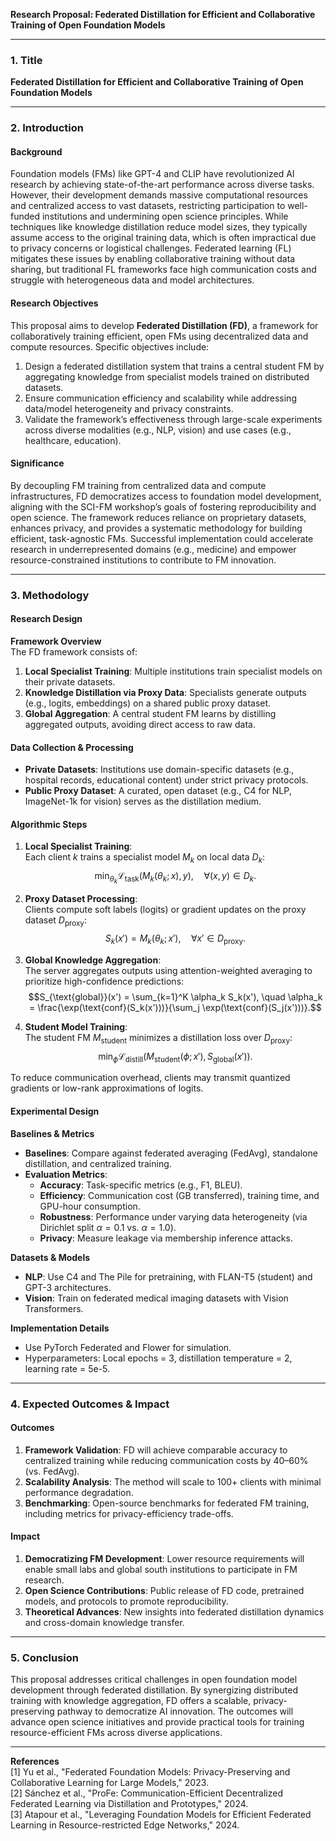 **Research Proposal: Federated Distillation for Efficient and Collaborative Training of Open Foundation Models**

---

### 1. **Title**  
**Federated Distillation for Efficient and Collaborative Training of Open Foundation Models**

---

### 2. **Introduction**  

#### **Background**  
Foundation models (FMs) like GPT-4 and CLIP have revolutionized AI research by achieving state-of-the-art performance across diverse tasks. However, their development demands massive computational resources and centralized access to vast datasets, restricting participation to well-funded institutions and undermining open science principles. While techniques like knowledge distillation reduce model sizes, they typically assume access to the original training data, which is often impractical due to privacy concerns or logistical challenges. Federated learning (FL) mitigates these issues by enabling collaborative training without data sharing, but traditional FL frameworks face high communication costs and struggle with heterogeneous data and model architectures.  

#### **Research Objectives**  
This proposal aims to develop **Federated Distillation (FD)**, a framework for collaboratively training efficient, open FMs using decentralized data and compute resources. Specific objectives include:  
1. Design a federated distillation system that trains a central student FM by aggregating knowledge from specialist models trained on distributed datasets.  
2. Ensure communication efficiency and scalability while addressing data/model heterogeneity and privacy constraints.  
3. Validate the framework’s effectiveness through large-scale experiments across diverse modalities (e.g., NLP, vision) and use cases (e.g., healthcare, education).  

#### **Significance**  
By decoupling FM training from centralized data and compute infrastructures, FD democratizes access to foundation model development, aligning with the SCI-FM workshop’s goals of fostering reproducibility and open science. The framework reduces reliance on proprietary datasets, enhances privacy, and provides a systematic methodology for building efficient, task-agnostic FMs. Successful implementation could accelerate research in underrepresented domains (e.g., medicine) and empower resource-constrained institutions to contribute to FM innovation.

---

### 3. **Methodology**  

#### **Research Design**  
**Framework Overview**  
The FD framework consists of:  
1. **Local Specialist Training**: Multiple institutions train specialist models on their private datasets.  
2. **Knowledge Distillation via Proxy Data**: Specialists generate outputs (e.g., logits, embeddings) on a shared public proxy dataset.  
3. **Global Aggregation**: A central student FM learns by distilling aggregated outputs, avoiding direct access to raw data.  

#### **Data Collection & Processing**  
- **Private Datasets**: Institutions use domain-specific datasets (e.g., hospital records, educational content) under strict privacy protocols.  
- **Public Proxy Dataset**: A curated, open dataset (e.g., C4 for NLP, ImageNet-1k for vision) serves as the distillation medium.  

#### **Algorithmic Steps**  
1. **Local Specialist Training**:  
   Each client $k$ trains a specialist model $M_k$ on local data $D_k$:  
   $$\min_{\theta_k} \mathcal{L}_{\text{task}}(M_k(\theta_k; x), y), \quad \forall (x, y) \in D_k.$$  

2. **Proxy Dataset Processing**:  
   Clients compute soft labels (logits) or gradient updates on the proxy dataset $D_{\text{proxy}}$:  
   $$S_k(x') = M_k(\theta_k; x'), \quad \forall x' \in D_{\text{proxy}}.$$  

3. **Global Knowledge Aggregation**:  
   The server aggregates outputs using attention-weighted averaging to prioritize high-confidence predictions:  
   $$S_{\text{global}}(x') = \sum_{k=1}^K \alpha_k S_k(x'), \quad \alpha_k = \frac{\exp(\text{conf}(S_k(x')))}{\sum_j \exp(\text{conf}(S_j(x')))}.$$  

4. **Student Model Training**:  
   The student FM $M_{\text{student}}$ minimizes a distillation loss over $D_{\text{proxy}}$:  
   $$\min_{\phi} \mathcal{L}_{\text{distill}}(M_{\text{student}}(\phi; x'), S_{\text{global}}(x')).$$  

To reduce communication overhead, clients may transmit quantized gradients or low-rank approximations of logits.  

#### **Experimental Design**  
**Baselines & Metrics**  
- **Baselines**: Compare against federated averaging (FedAvg), standalone distillation, and centralized training.  
- **Evaluation Metrics**:  
  - **Accuracy**: Task-specific metrics (e.g., F1, BLEU).  
  - **Efficiency**: Communication cost (GB transferred), training time, and GPU-hour consumption.  
  - **Robustness**: Performance under varying data heterogeneity (via Dirichlet split $\alpha=0.1$ vs. $\alpha=1.0$).  
  - **Privacy**: Measure leakage via membership inference attacks.  

**Datasets & Models**  
- **NLP**: Use C4 and The Pile for pretraining, with FLAN-T5 (student) and GPT-3 architectures.  
- **Vision**: Train on federated medical imaging datasets with Vision Transformers.  

**Implementation Details**  
- Use PyTorch Federated and Flower for simulation.  
- Hyperparameters: Local epochs = 3, distillation temperature = 2, learning rate = 5e-5.  

---

### 4. **Expected Outcomes & Impact**  

#### **Outcomes**  
1. **Framework Validation**: FD will achieve comparable accuracy to centralized training while reducing communication costs by 40–60% (vs. FedAvg).  
2. **Scalability Analysis**: The method will scale to 100+ clients with minimal performance degradation.  
3. **Benchmarking**: Open-source benchmarks for federated FM training, including metrics for privacy-efficiency trade-offs.  

#### **Impact**  
1. **Democratizing FM Development**: Lower resource requirements will enable small labs and global south institutions to participate in FM research.  
2. **Open Science Contributions**: Public release of FD code, pretrained models, and protocols to promote reproducibility.  
3. **Theoretical Advances**: New insights into federated distillation dynamics and cross-domain knowledge transfer.  

---

### 5. **Conclusion**  

This proposal addresses critical challenges in open foundation model development through federated distillation. By synergizing distributed training with knowledge aggregation, FD offers a scalable, privacy-preserving pathway to democratize AI innovation. The outcomes will advance open science initiatives and provide practical tools for training resource-efficient FMs across diverse applications.  

--- 

**References**  
[1] Yu et al., "Federated Foundation Models: Privacy-Preserving and Collaborative Learning for Large Models," 2023.  
[2] Sánchez et al., "ProFe: Communication-Efficient Decentralized Federated Learning via Distillation and Prototypes," 2024.  
[3] Atapour et al., "Leveraging Foundation Models for Efficient Federated Learning in Resource-restricted Edge Networks," 2024.